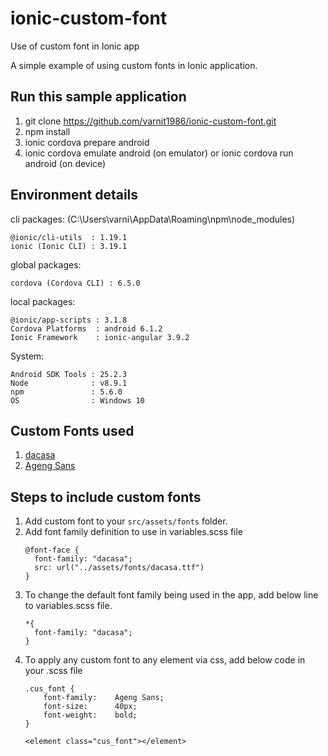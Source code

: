 # ionic-custom-font
Use of custom font in Ionic app

A simple example of using custom fonts in Ionic application.

## Run this sample application
1. git clone https://github.com/varnit1986/ionic-custom-font.git
1. npm install
1. ionic cordova prepare android
1. ionic cordova emulate android (on emulator) or ionic cordova run android (on device)

## Environment details
cli packages: (C:\Users\varni\AppData\Roaming\npm\node_modules)

    @ionic/cli-utils  : 1.19.1
    ionic (Ionic CLI) : 3.19.1

global packages:

    cordova (Cordova CLI) : 6.5.0

local packages:

    @ionic/app-scripts : 3.1.8
    Cordova Platforms  : android 6.1.2
    Ionic Framework    : ionic-angular 3.9.2

System:

    Android SDK Tools : 25.2.3
    Node              : v8.9.1
    npm               : 5.6.0
    OS                : Windows 10

## Custom Fonts used
1. [dacasa](https://www.urbanfonts.com/fonts/da_Casa.font)
1. [Ageng Sans](https://www.urbanfonts.com/fonts/Ageng_Sans.font)

## Steps to include custom fonts
1. Add custom font to your `src/assets/fonts` folder.
1. Add font family definition to use in variables.scss file
    ```
    @font-face {
      font-family: "dacasa";
      src: url("../assets/fonts/dacasa.ttf")
    }
    ```
1. To change the default font family being used in the app, add below line to variables.scss file.
    ```
    *{
      font-family: "dacasa";
    }
    ```
1. To apply any custom font to any element via css, add below code in your .scss file
    ```
    .cus_font {
        font-family:    Ageng Sans;
        font-size:      40px;
        font-weight:    bold;
    }
    
    <element class="cus_font"></element>
    ```
    
    
   
